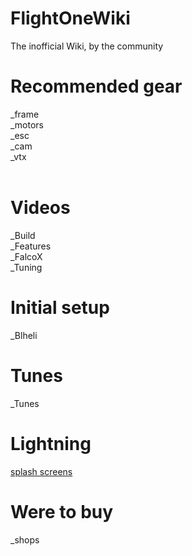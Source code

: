 # FlightOneWiki
The inofficial Wiki, by the community</br>

# Recommended gear
_frame</br>
_motors</br>
_esc</br>
_cam</br>
_vtx</br>
</br>

# Videos
_Build</br>
_Features</br>
_FalcoX</br>
_Tuning</br>


# Initial setup
_Blheli</br>

# Tunes
_Tunes</br>

# Lightning
<a href='https://github.com/tedelm/FlightOneWiki/tree/main/Flightcontrollers/Lightning%20H7/Splash%20Screen'>splash screens</a>

# Were to buy
_shops</br>



